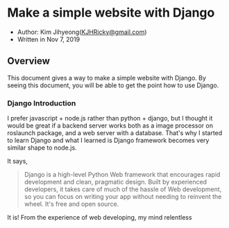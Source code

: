 # Make a simple website with Django

- Author: Kim Jihyeong(KJHRicky@gmail.com)
- Written in Nov 7, 2019

## Overview

This document gives a way to make a simple website with Django. By seeing this document, you will be able to get the point how to use Django.

### Django Introduction

I prefer javascript + node.js rather than python + django, but I thought it would be great if a backend server works both as a image processor on roslaunch package, and a web server with a database. That's why I started to learn Django and what I learned is Django framework becomes very similar shape to node.js.

It says,

> Django is a high-level Python Web framework that encourages rapid development and clean, pragmatic design. Built by experienced developers, it takes care of much of the hassle of Web development, so you can focus on writing your app without needing to reinvent the wheel. It's free and open source.

It is! From the experience of web developing, my mind relentless
